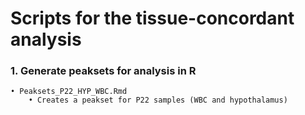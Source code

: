 # Scripts for the tissue-concordant analysis

### 1. Generate peaksets for analysis in R
    • Peaksets_P22_HYP_WBC.Rmd
        • Creates a peakset for P22 samples (WBC and hypothalamus)

